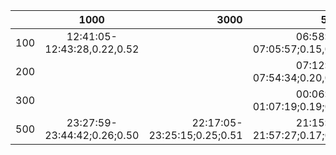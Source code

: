 |     | 1000    | 3000     | 5000     |
| :------------- | :----------: | -----------: | -----------: |
| 100 |12:41:05-12:43:28,0.22,0.52|  |06:58:19-07:05:57;0.15,0.45|
| 200 |  |  |07:12:42-07:54:34;0.20,0.49|
| 300 |  |  |00:06:43-01:07:19;0.19;0.50|
| 500 |23:27:59-23:44:42;0.26;0.50|22:17:05-23:25:15;0.25;0.51|21:15:06-21:57:27;0.17;0.50|